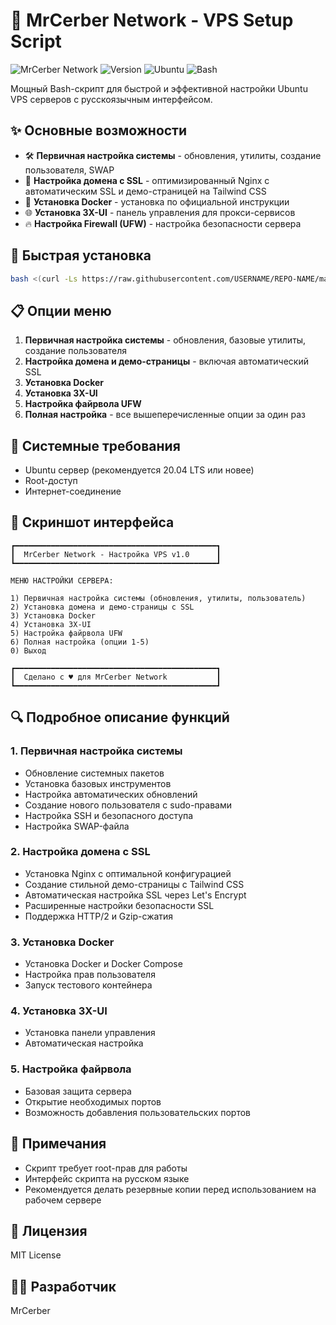 # 🚀 MrCerber Network - VPS Setup Script

![MrCerber Network](https://img.shields.io/badge/MrCerber-Network-cyan)
![Version](https://img.shields.io/badge/Version-1.0-blue)
![Ubuntu](https://img.shields.io/badge/Ubuntu-Server-orange)
![Bash](https://img.shields.io/badge/Bash-Script-lightgrey)

Мощный Bash-скрипт для быстрой и эффективной настройки Ubuntu VPS серверов с русскоязычным интерфейсом.

## ✨ Основные возможности

- 🛠️ **Первичная настройка системы** - обновления, утилиты, создание пользователя, SWAP
- 🔐 **Настройка домена с SSL** - оптимизированный Nginx с автоматическим SSL и демо-страницей на Tailwind CSS
- 🐳 **Установка Docker** - установка по официальной инструкции
- 🌐 **Установка 3X-UI** - панель управления для прокси-сервисов
- 🔥 **Настройка Firewall (UFW)** - настройка безопасности сервера

## 🚀 Быстрая установка

```bash
bash <(curl -Ls https://raw.githubusercontent.com/USERNAME/REPO-NAME/main/install.sh)
```

## 📋 Опции меню

1. **Первичная настройка системы** - обновления, базовые утилиты, создание пользователя
2. **Настройка домена и демо-страницы** - включая автоматический SSL
3. **Установка Docker**
4. **Установка 3X-UI**
5. **Настройка файрвола UFW**
6. **Полная настройка** - все вышеперечисленные опции за один раз

## 🔧 Системные требования

- Ubuntu сервер (рекомендуется 20.04 LTS или новее)
- Root-доступ
- Интернет-соединение

## 📸 Скриншот интерфейса

```
┏━━━━━━━━━━━━━━━━━━━━━━━━━━━━━━━━━━━━━━━━━━━━━┓
┃  MrCerber Network - Настройка VPS v1.0      ┃
┗━━━━━━━━━━━━━━━━━━━━━━━━━━━━━━━━━━━━━━━━━━━━━┛

МЕНЮ НАСТРОЙКИ СЕРВЕРА:

1) Первичная настройка системы (обновления, утилиты, пользователь)
2) Установка домена и демо-страницы с SSL
3) Установка Docker
4) Установка 3X-UI
5) Настройка файрвола UFW
6) Полная настройка (опции 1-5)
0) Выход

┏━━━━━━━━━━━━━━━━━━━━━━━━━━━━━━━━━━━━━━━━━━━━━┓
┃  Сделано с ♥ для MrCerber Network           ┃
┗━━━━━━━━━━━━━━━━━━━━━━━━━━━━━━━━━━━━━━━━━━━━━┛
```

## 🔍 Подробное описание функций

### 1. Первичная настройка системы

- Обновление системных пакетов
- Установка базовых инструментов
- Настройка автоматических обновлений
- Создание нового пользователя с sudo-правами
- Настройка SSH и безопасного доступа
- Настройка SWAP-файла

### 2. Настройка домена с SSL

- Установка Nginx с оптимальной конфигурацией
- Создание стильной демо-страницы с Tailwind CSS
- Автоматическая настройка SSL через Let's Encrypt
- Расширенные настройки безопасности SSL
- Поддержка HTTP/2 и Gzip-сжатия

### 3. Установка Docker

- Установка Docker и Docker Compose
- Настройка прав пользователя
- Запуск тестового контейнера

### 4. Установка 3X-UI

- Установка панели управления
- Автоматическая настройка

### 5. Настройка файрвола

- Базовая защита сервера
- Открытие необходимых портов
- Возможность добавления пользовательских портов

## 📝 Примечания

- Скрипт требует root-прав для работы
- Интерфейс скрипта на русском языке
- Рекомендуется делать резервные копии перед использованием на рабочем сервере

## 📜 Лицензия

MIT License

## 👨‍💻 Разработчик

MrCerber
